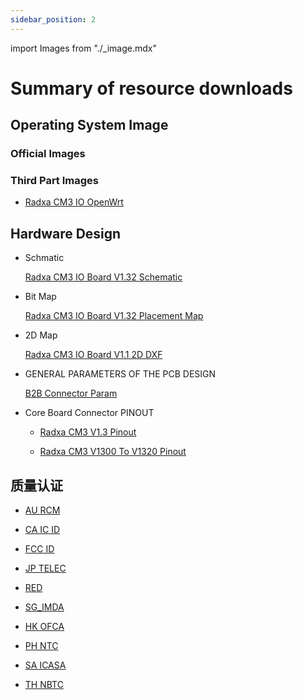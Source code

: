 ```yaml
---
sidebar_position: 2
---
```


import Images from "./\_image.mdx"

# Summary of resource downloads

## Operating System Image

### Official Images

<Images loader={false} cm3io_system_img={true} cm3_rpi_cm4io_system_img={true} spi_img={false} miniloader={false} />

### Third Part Images

- [Radxa CM3 IO OpenWrt](https://firmware-selector.openwrt.org/?version=SNAPSHOT&target=rockchip%2Farmv8&id=radxa_cm3-io)

## Hardware Design

- Schmatic

  [Radxa CM3 IO Board V1.32 Schematic](https://dl.radxa.com/cm3/io_board/radxa_cm3_io_board_v1.32_schematic.pdf)

- Bit Map

  [Radxa CM3 IO Board V1.32 Placement Map](https://dl.radxa.com/cm3/io_board/radxa_cm3_io_board_v1.32_components_placement_map.pdf)

- 2D Map

  [Radxa CM3 IO Board V1.1 2D DXF](https://dl.radxa.com/cm3/io_board/CM3_IO_V1.1_2D_dxf_20211208.zip)

- GENERAL PARAMETERS OF THE PCB DESIGN

  [B2B Connector Param](https://dl.radxa.com/cm3/io_board/radxa_cm3_io_board_b2b_connector_20230718.asc)

- Core Board Connector PINOUT

  - [Radxa CM3 V1.3 Pinout](https://dl.radxa.com/cm3/docs/radxa_cm3_v1.3_pinout.xlsx)

  - [Radxa CM3 V1300 To V1320 Pinout](https://dl.radxa.com/cm3/docs/radxa_cm3_v1300_to_1320_pinout.xlsx)

## 质量认证

- [AU RCM](https://dl.radxa.com/cm3/compliance/AU_RCM/)

- [CA IC ID](https://dl.radxa.com/cm3/compliance/CA_IC%20ID/)

- [FCC ID](https://dl.radxa.com/cm3/compliance/FCC%20ID/)

- [JP TELEC](https://dl.radxa.com/cm3/compliance/JP_TELEC/)

- [RED](https://dl.radxa.com/cm3/compliance/RED/)

- [SG_IMDA](https://dl.radxa.com/cm3/compliance/SG_IMDA/)

- [HK OFCA](https://dl.radxa.com/cm3/compliance/HK_OFCA.pdf)

- [PH NTC](https://dl.radxa.com/cm3/compliance/PH_NTC.pdf)

- [SA ICASA](https://dl.radxa.com/cm3/compliance/SA_ICASA.pdf)

- [TH NBTC](https://dl.radxa.com/cm3/compliance/TH_NBTC.pdf)
